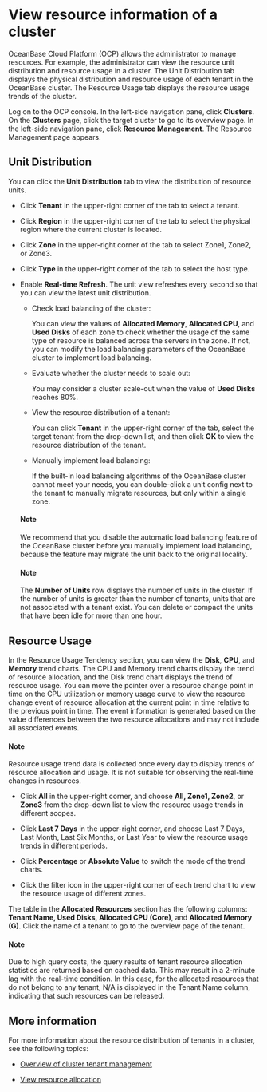 # View resource information of a cluster

OceanBase Cloud Platform (OCP) allows the administrator to manage resources. For example, the administrator can view the resource unit distribution and resource usage in a cluster. The Unit Distribution tab displays the physical distribution and resource usage of each tenant in the OceanBase cluster. The Resource Usage tab displays the resource usage trends of the cluster.

Log on to the OCP console. In the left-side navigation pane, click **Clusters**. On the **Clusters** page, click the target cluster to go to its overview page. In the left-side navigation pane, click **Resource Management**. The Resource Management page appears.

## Unit Distribution

You can click the **Unit Distribution** tab to view the distribution of resource units.

* Click **Tenant** in the upper-right corner of the tab to select a tenant.

* Click **Region** in the upper-right corner of the tab to select the physical region where the current cluster is located.

* Click **Zone** in the upper-right corner of the tab to select Zone1, Zone2, or Zone3.

* Click **Type** in the upper-right corner of the tab to select the host type.

* Enable **Real-time Refresh**. The unit view refreshes every second so that you can view the latest unit distribution.

   * Check load balancing of the cluster:

      You can view the values of **Allocated Memory**, **Allocated CPU**, and **Used Disks** of each zone to check whether the usage of the same type of resource is balanced across the servers in the zone. If not, you can modify the load balancing parameters of the OceanBase cluster to implement load balancing.

   * Evaluate whether the cluster needs to scale out:

      You may consider a cluster scale-out when the value of **Used Disks** reaches 80%.

   * View the resource distribution of a tenant:

      You can click **Tenant** in the upper-right corner of the tab, select the target tenant from the drop-down list, and then click **OK** to view the resource distribution of the tenant.

   * Manually implement load balancing:

      If the built-in load balancing algorithms of the OceanBase cluster cannot meet your needs, you can double-click a unit config next to the tenant to manually migrate resources, but only within a single zone.

    <main id="notice" type='explain'>
    <h4>Note</h4>
    <p>We recommend that you disable the automatic load balancing feature of the OceanBase cluster before you manually implement load balancing, because the feature may migrate the unit back to the original locality. </p>
    </main>

   <!-- ![08271544](https://help-static-aliyun-doc.aliyuncs.com/assets/img/zh-CN/5850562361/p312965.png) -->

    <main id="notice" type='explain'>
    <h4>Note</h4>
    <p>The <strong>Number of Units</strong> row displays the number of units in the cluster. If the number of units is greater than the number of tenants, units that are not associated with a tenant exist. You can delete or compact the units that have been idle for more than one hour. </p>
    </main>

## Resource Usage

In the Resource Usage Tendency section, you can view the **Disk**, **CPU**, and **Memory** trend charts. The CPU and Memory trend charts display the trend of resource allocation, and the Disk trend chart displays the trend of resource usage. You can move the pointer over a resource change point in time on the CPU utilization or memory usage curve to view the resource change event of resource allocation at the current point in time relative to the previous point in time. The event information is generated based on the value differences between the two resource allocations and may not include all associated events.

<main id="notice" type='explain'>
<h4>Note</h4>
<p>Resource usage trend data is collected once every day to display trends of resource allocation and usage. It is not suitable for observing the real-time changes in resources. </p>
</main>

* Click **All** in the upper-right corner, and choose **All, Zone1, Zone2**, or **Zone3** from the drop-down list to view the resource usage trends in different scopes.

* Click **Last 7 Days** in the upper-right corner, and choose Last 7 Days, Last Month, Last Six Months, or Last Year to view the resource usage trends in different periods.

* Click **Percentage** or **Absolute Value** to switch the mode of the trend charts.

* Click the filter icon in the upper-right corner of each trend chart to view the resource usage of different zones.

<!-- ![Resource usage tendency](https://obbusiness-private.oss-cn-shanghai.aliyuncs.com/doc/img/observer-enterprise/V4.1.0/reference/cluster-management/resource-distribution.png) -->

The table in the **Allocated Resources** section has the following columns: **Tenant Name, Used Disks, Allocated CPU (Core)**, and **Allocated Memory (G)**. Click the name of a tenant to go to the overview page of the tenant.

<main id="notice" type='explain'>
<h4>Note</h4>
<p>Due to high query costs, the query results of tenant resource allocation statistics are returned based on cached data. This may result in a 2-minute lag with the real-time condition. In this case, for the allocated resources that do not belong to any tenant, N/A is displayed in the Tenant Name column, indicating that such resources can be released. </p>
</main>

<!-- ![19](https://obbusiness-private.oss-cn-shanghai.aliyuncs.com/doc/img/observer-enterprise/V4.0.0/user-guide/resource-distribution.png) -->

## More information

For more information about the resource distribution of tenants in a cluster, see the following topics:

* [Overview of cluster tenant management](../100.manage-clusters/700.cluster-tenant-management-overview.md)

* [View resource allocation](../300.manage-resources/600.view-resource-allocation.md)
